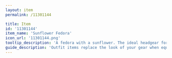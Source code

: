 ```yaml
---
layout: item
permalink: /11301144

title: Item
id: '11301144'
item_name: 'Sunflower Fedora'
icon_url: '11301144.png'
tooltip_description: 'A fedora with a sunflower. The ideal headgear for a gentleman on the beach.'
guide_description: 'Outfit items replace the look of your gear when equipped.'
---
```

